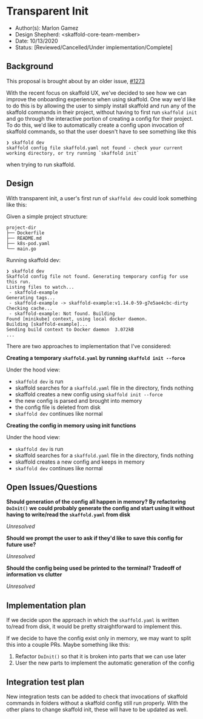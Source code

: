 # Transparent Init

* Author(s): Marlon Gamez
* Design Shepherd: \<skaffold-core-team-member\>
* Date: 10/13/2020
* Status: [Reviewed/Cancelled/Under implementation/Complete]

## Background

This proposal is brought about by an older issue, [#1273](https://github.com/GoogleContainerTools/skaffold/issues/1273)

With the recent focus on skaffold UX, we've decided to see how we can improve the onboarding experience when using skaffold.
One way we'd like to do this is by allowing the user to simply install skaffold and run any of the skaffold commands in their project, without having to first run `skaffold init` and go through the interactive portion of creating a config for their project.
To do this, we'd like to automatically create a config upon invocation of skaffold commands, so that the user doesn't have to see something like this
```
❯ skaffold dev
skaffold config file skaffold.yaml not found - check your current working directory, or try running `skaffold init`
```
when trying to run skaffold.

## Design

With transparent init, a user's first run of `skaffold dev` could look something like this:

Given a simple project structure:
```
project-dir
├── Dockerfile
├── README.md
├── k8s-pod.yaml
└── main.go
```
Running skaffold dev:
```
❯ skaffold dev
Skaffold config file not found. Generating temporary config for use this run.
Listing files to watch...
 - skaffold-example
Generating tags...
 - skaffold-example -> skaffold-example:v1.14.0-59-g7e5ae4cbc-dirty
Checking cache...
 - skaffold-example: Not found. Building
Found [minikube] context, using local docker daemon.
Building [skaffold-example]...
Sending build context to Docker daemon  3.072kB
...
```

There are two approaches to implementation that I've considered:

**Creating a temporary `skaffold.yaml` by running `skaffold init --force`**

Under the hood view:
- `skaffold dev` is run
- skaffold searches for a `skaffold.yaml` file in the directory, finds nothing
- skaffold creates a new config using `skaffold init --force`
- the new config is parsed and brought into memory
- the config file is deleted from disk
- `skaffold dev` continues like normal

**Creating the config in memory using init functions**

Under the hood view:
- `skaffold dev` is run
- skaffold searches for a `skaffold.yaml` file in the directory, finds nothing
- skaffold creates a new config and keeps in memory
- `skaffold dev` continues like normal

## Open Issues/Questions

**Should generation of the config all happen in memory? By refactoring `DoInit()` we could probably generate the config and start using it without having to write/read the `skaffold.yaml` from disk**

*Unresolved*

**Should we prompt the user to ask if they'd like to save this config for future use?**

*Unresolved*

**Should the config being used be printed to the terminal? Tradeoff of information vs clutter**

*Unresolved*

## Implementation plan

If we decide upon the approach in which the `skaffold.yaml` is written to/read from disk, it would be pretty straightforward to implement this.

If we decide to have the config exist only in memory, we may want to split this into a couple PRs. Maybe something like this:
1. Refactor `DoInit()` so that it is broken into parts that we can use later
2. User the new parts to implement the automatic generation of the config


## Integration test plan

New integration tests can be added to check that invocations of skaffold commands in folders without a skaffold config still run properly. With the other plans to change skaffold init, these will have to be updated as well.
